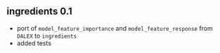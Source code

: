 ingredients 0.1
----------------------------------------------------------------
* port of `model_feature_importance` and `model_feature_response` from `DALEX` to `ingredients`
* added tests
